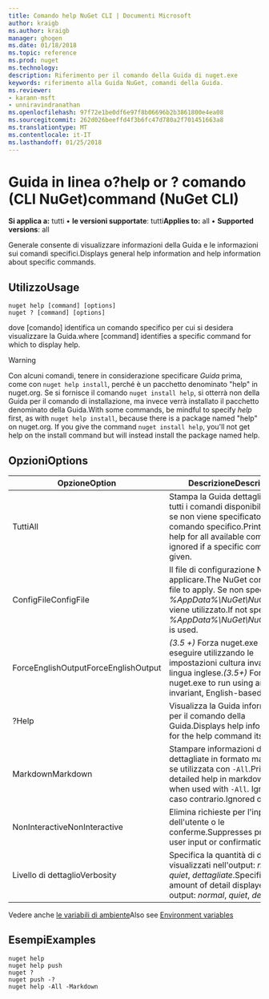 ```yaml
---
title: Comando help NuGet CLI | Documenti Microsoft
author: kraigb
ms.author: kraigb
manager: ghogen
ms.date: 01/18/2018
ms.topic: reference
ms.prod: nuget
ms.technology: 
description: Riferimento per il comando della Guida di nuget.exe
keywords: riferimento alla Guida NuGet, comandi della Guida.
ms.reviewer:
- karann-msft
- unniravindranathan
ms.openlocfilehash: 97f72e1be0df6e97f8b06696b2b3861800e4ea08
ms.sourcegitcommit: 262d026beeffd4f3b6fc47d780a2f701451663a8
ms.translationtype: MT
ms.contentlocale: it-IT
ms.lasthandoff: 01/25/2018
---
```

# <a name="help-or--command-nuget-cli"></a><span data-ttu-id="89aca-104">Guida in linea o?</span><span class="sxs-lookup"><span data-stu-id="89aca-104">help or ?</span></span> <span data-ttu-id="89aca-105">comando (CLI NuGet)</span><span class="sxs-lookup"><span data-stu-id="89aca-105">command (NuGet CLI)</span></span>

<span data-ttu-id="89aca-106">**Si applica a:** tutti &bullet; **le versioni supportate**: tutti</span><span class="sxs-lookup"><span data-stu-id="89aca-106">**Applies to:** all &bullet; **Supported versions**: all</span></span>

<span data-ttu-id="89aca-107">Generale consente di visualizzare informazioni della Guida e le informazioni sui comandi specifici.</span><span class="sxs-lookup"><span data-stu-id="89aca-107">Displays general help information and help information about specific commands.</span></span>

## <a name="usage"></a><span data-ttu-id="89aca-108">Utilizzo</span><span class="sxs-lookup"><span data-stu-id="89aca-108">Usage</span></span>

```cli
nuget help [command] [options]
nuget ? [command] [options]
```

<span data-ttu-id="89aca-109">dove [comando] identifica un comando specifico per cui si desidera visualizzare la Guida.</span><span class="sxs-lookup"><span data-stu-id="89aca-109">where [command] identifies a specific command for which to display help.</span></span>

> [!Warning]
> <span data-ttu-id="89aca-110">Con alcuni comandi, tenere in considerazione specificare *Guida* prima, come con `nuget help install`, perché è un pacchetto denominato "help" in nuget.org. Se si fornisce il comando `nuget install help`, si otterrà non della Guida per il comando di installazione, ma invece verrà installato il pacchetto denominato della Guida.</span><span class="sxs-lookup"><span data-stu-id="89aca-110">With some commands, be mindful to specify *help* first, as with `nuget help install`, because there is a package named "help" on nuget.org. If you give the command `nuget install help`, you'll not get help on the install command but will instead install the package named help.</span></span>

## <a name="options"></a><span data-ttu-id="89aca-111">Opzioni</span><span class="sxs-lookup"><span data-stu-id="89aca-111">Options</span></span>

| <span data-ttu-id="89aca-112">Opzione</span><span class="sxs-lookup"><span data-stu-id="89aca-112">Option</span></span> | <span data-ttu-id="89aca-113">Descrizione</span><span class="sxs-lookup"><span data-stu-id="89aca-113">Description</span></span> |
| --- | --- |
| <span data-ttu-id="89aca-114">Tutti</span><span class="sxs-lookup"><span data-stu-id="89aca-114">All</span></span> | <span data-ttu-id="89aca-115">Stampa la Guida dettagliata per tutti i comandi disponibili; ignorato se non viene specificato un comando specifico.</span><span class="sxs-lookup"><span data-stu-id="89aca-115">Print detailed help for all available commands; ignored if a specific command is given.</span></span> |
| <span data-ttu-id="89aca-116">ConfigFile</span><span class="sxs-lookup"><span data-stu-id="89aca-116">ConfigFile</span></span> | <span data-ttu-id="89aca-117">Il file di configurazione NuGet da applicare.</span><span class="sxs-lookup"><span data-stu-id="89aca-117">The NuGet configuration file to apply.</span></span> <span data-ttu-id="89aca-118">Se non specificato, *%AppData%\NuGet\NuGet.Config* viene utilizzato.</span><span class="sxs-lookup"><span data-stu-id="89aca-118">If not specified, *%AppData%\NuGet\NuGet.Config* is used.</span></span> |
| <span data-ttu-id="89aca-119">ForceEnglishOutput</span><span class="sxs-lookup"><span data-stu-id="89aca-119">ForceEnglishOutput</span></span> | <span data-ttu-id="89aca-120">*(3.5 +)*  Forza nuget.exe per eseguire utilizzando le impostazioni cultura invariante, in lingua inglese.</span><span class="sxs-lookup"><span data-stu-id="89aca-120">*(3.5+)* Forces nuget.exe to run using an invariant, English-based culture.</span></span> |
| <span data-ttu-id="89aca-121">?</span><span class="sxs-lookup"><span data-stu-id="89aca-121">Help</span></span> | <span data-ttu-id="89aca-122">Visualizza la Guida informazioni per il comando della Guida.</span><span class="sxs-lookup"><span data-stu-id="89aca-122">Displays help information for the help command itself.</span></span> |
| <span data-ttu-id="89aca-123">Markdown</span><span class="sxs-lookup"><span data-stu-id="89aca-123">Markdown</span></span> | <span data-ttu-id="89aca-124">Stampare informazioni della Guida dettagliate in formato markdown se utilizzata con `-All`.</span><span class="sxs-lookup"><span data-stu-id="89aca-124">Print detailed help in markdown format when used with `-All`.</span></span> <span data-ttu-id="89aca-125">Ignorato in caso contrario.</span><span class="sxs-lookup"><span data-stu-id="89aca-125">Ignored otherwise.</span></span> |
| <span data-ttu-id="89aca-126">NonInteractive</span><span class="sxs-lookup"><span data-stu-id="89aca-126">NonInteractive</span></span> | <span data-ttu-id="89aca-127">Elimina richieste per l'input dell'utente o le conferme.</span><span class="sxs-lookup"><span data-stu-id="89aca-127">Suppresses prompts for user input or confirmations.</span></span> |
| <span data-ttu-id="89aca-128">Livello di dettaglio</span><span class="sxs-lookup"><span data-stu-id="89aca-128">Verbosity</span></span> | <span data-ttu-id="89aca-129">Specifica la quantità di dettagli visualizzati nell'output: *normale*, *quiet*, *dettagliate*.</span><span class="sxs-lookup"><span data-stu-id="89aca-129">Specifies the amount of detail displayed in the output: *normal*, *quiet*, *detailed*.</span></span> |

<span data-ttu-id="89aca-130">Vedere anche [le variabili di ambiente](cli-ref-environment-variables.md)</span><span class="sxs-lookup"><span data-stu-id="89aca-130">Also see [Environment variables](cli-ref-environment-variables.md)</span></span>

## <a name="examples"></a><span data-ttu-id="89aca-131">Esempi</span><span class="sxs-lookup"><span data-stu-id="89aca-131">Examples</span></span>

```cli
nuget help
nuget help push
nuget ?
nuget push -?
nuget help -All -Markdown
```
